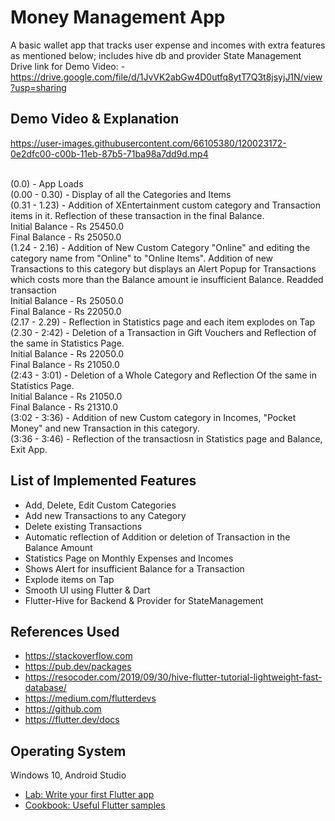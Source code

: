 # Money Management App

A basic wallet app that tracks user expense and incomes with extra features as mentioned below; includes hive db and provider State Management <br>
Drive link for Demo Video: - https://drive.google.com/file/d/1JvVK2abGw4D0utfq8ytT7Q3t8jsyjJ1N/view?usp=sharing
## Demo Video & Explanation

https://user-images.githubusercontent.com/66105380/120023172-0e2dfc00-c00b-11eb-87b5-71ba98a7dd9d.mp4


<br>
(0.0) - App Loads <br>
(0.00 - 0.30) - Display of all the Categories and Items  <br>
(0.31 - 1.23) - Addition of XEntertainment custom category and Transaction items in it. Reflection of these transaction in the final Balance.  <br>
                Initial Balance - Rs 25450.0  <br>
                Final Balance - Rs 25050.0  <br>
(1.24 - 2.16) - Addition of New Custom Category "Online" and editing the category name from "Online" to "Online Items". Addition of new Transactions to this category but displays an Alert Popup for Transactions which costs more than the Balance amount ie insufficient Balance. Readded transaction  <br>
                Initial Balance - Rs 25050.0 <br>
                Final Balance - Rs 22050.0 <br>
(2.17 - 2.29) - Reflection in Statistics page and each item explodes on Tap <br>
(2.30 - 2:42) - Deletion of a Transaction in Gift Vouchers and Reflection of the same in Statistics Page. <br>
                Initial Balance - Rs 22050.0 <br>
                Final Balance - Rs 21050.0 <br>
(2:43 - 3:01) - Deletion of a Whole Category and Reflection Of the same in Statistics Page. <br>
                Initial Balance - Rs 21050.0 <br>
                Final Balance - Rs 21310.0 <br>
(3:02 - 3:36) - Addition of new Custom category in Incomes, "Pocket Money" and new Transaction in this category. <br>
(3:36 - 3:46) - Reflection of the transactiosn in Statistics page and Balance, Exit App. <br>
                

## List of Implemented Features
- Add, Delete, Edit Custom Categories
- Add new Transactions to any Category
- Delete existing Transactions
- Automatic reflection of Addition or deletion of Transaction in the Balance Amount
- Statistics Page on Monthly Expenses and Incomes
- Shows Alert for insufficient Balance for a Transaction
- Explode items on Tap
- Smooth UI using Flutter & Dart
- Flutter-Hive for Backend & Provider for StateManagement

## References Used
- https://stackoverflow.com
- https://pub.dev/packages
- https://resocoder.com/2019/09/30/hive-flutter-tutorial-lightweight-fast-database/
- https://medium.com/flutterdevs
- https://github.com
- https://flutter.dev/docs

## Operating System
Windows 10, Android Studio


- [Lab: Write your first Flutter app](https://flutter.dev/docs/get-started/codelab)
- [Cookbook: Useful Flutter samples](https://flutter.dev/docs/cookbook)

